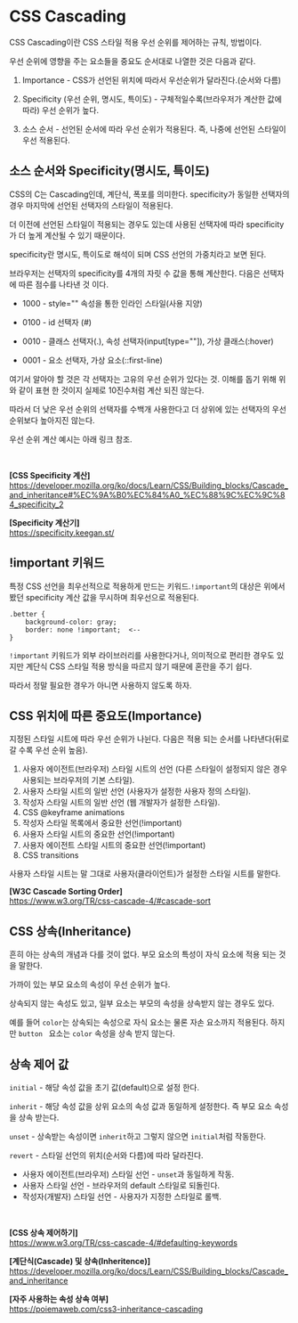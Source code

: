 # CSS Cascading

CSS Cascading이란 CSS 스타일 적용 우선 순위를 제어하는 규칙, 방법이다.

우선 순위에 영향을 주는 요소들을 중요도 순서대로 나열한 것은 다음과 같다.

1. Importance - CSS가 선언된 위치에 따라서 우선순위가 달라진다.(순서와 다름)

2. Specificity (우선 순위, 명시도, 특이도) - 구체적일수록(브라우저가 계산한 값에 따라) 우선 순위가 높다.
3. 소스 순서 - 선언된 순서에 따라 우선 순위가 적용된다. 즉, 나중에 선언된 스타일이 우선 적용된다.

## 소스 순서와 Specificity(명시도, 특이도)

CSS의 C는 Cascading인데, 계단식, 폭포를 의미한다. specificity가 동일한 선택자의 경우 마지막에 선언된 선택자의 스타일이 적용된다.

더 이전에 선언된 스타일이 적용되는 경우도 있는데 사용된 선택자에 따라 specificity가 더 높게 계산될 수 있기 때문이다. 

specificity란 명시도, 특이도로 해석이 되며 CSS 선언의 가중치라고 보면 된다. 

브라우저는 선택자의 specificity를 4개의 자릿 수 값을 통해 계산한다. 다음은 선택자에 따른 점수를 나타낸 것 이다.

+ 1000 - style="" 속성을 통한 인라인 스타일(사용 지양)

+ 0100 - id 선택자 (#)

+ 0010 - 클래스 선택자(.), 속성 선택자(input[type=""]), 가상 클래스(:hover)
+ 0001 - 요소 선택자, 가상 요소(::first-line)

여기서 알아야 할 것은 각 선택자는 고유의 우선 순위가 있다는 것. 이해를 돕기 위해 위와 같이 표현 한 것이지 실제로 10진수처럼 계산 되진 않는다.

따라서 더 낮은 우선 순위의 선택자를 수백개 사용한다고 더 상위에 있는 선택자의 우선 순위보다 높아지진 않는다.

우선 순위 계산 예시는 아래 링크 참조.

<br>

**[CSS Specificity 계산]** <br>
https://developer.mozilla.org/ko/docs/Learn/CSS/Building_blocks/Cascade_and_inheritance#%EC%9A%B0%EC%84%A0_%EC%88%9C%EC%9C%84_specificity_2


**[Specificity 계산기]** <br>
https://specificity.keegan.st/

## !important 키워드

특정 CSS 선언을 최우선적으로 적용하게 만드는 키워드.```!important```의 대상은 위에서 봤던 specificity 계산 값을 무시하며 최우선으로 적용된다.
```   
.better {
    background-color: gray;
    border: none !important;  <--
}
```
```!important``` 키워드가 외부 라이브러리를 사용한다거나, 의미적으로 편리한 경우도 있지만 계단식 CSS 스타일 적용 방식을 따르지 않기 때문에 혼란을 주기 쉽다.

따라서 정말 필요한 경우가 아니면 사용하지 않도록 하자.


## CSS 위치에 따른 중요도(Importance)

지정된 스타일 시트에 따라 우선 순위가 나뉜다. 다음은 적용 되는 순서를 나타낸다(뒤로 갈 수록 우선 순위 높음).

1. 사용자 에이전트(브라우저) 스타일 시트의 선언 (다른 스타일이 설정되지 않은 경우 사용되는 브라우저의 기본 스타일).
2. 사용자 스타일 시트의 일반 선언 (사용자가 설정한 사용자 정의 스타일).
3. 작성자 스타일 시트의 일반 선언 (웹 개발자가 설정한 스타일).
4. CSS @keyframe animations
5. 작성자 스타일 목록에서 중요한 선언(!important)
6. 사용자 스타일 시트의 중요한 선언(!important)
7. 사용자 에이전트 스타일 시트의 중요한 선언(!important)
8. CSS transitions

사용자 스타일 시트는 말 그대로 사용자(클라이언트)가 설정한 스타일 시트를 말한다.

**[W3C Cascade Sorting Order]**<br>
https://www.w3.org/TR/css-cascade-4/#cascade-sort

## CSS 상속(Inheritance)

흔히 아는 상속의 개념과 다를 것이 없다. 부모 요소의 특성이 자식 요소에 적용 되는 것을 말한다.

가까이 있는 부모 요소의 속성이 우선 순위가 높다. 

상속되지 않는 속성도 있고, 일부 요소는 부모의 속성을 상속받지 않는 경우도 있다.

예를 들어 `color`는 상속되는 속성으로 자식 요소는 물론 자손 요소까지 적용된다. 하지만 `button ` 요소는 `color` 속성을 상속 받지 않는다.

## 상속 제어 값

`initial` - 해당 속성 값을 초기 값(default)으로 설정 한다.

`inherit` - 해당 속성 값을 상위 요소의 속성 값과 동일하게 설정한다. 즉 부모 요소 속성을 상속 받는다.

`unset` - 상속받는 속성이면 `inherit`하고 그렇지 않으면 `initial`처럼 작동한다.

`revert` - 스타일 선언의 위치(순서와 다름)에 따라 달라진다.
  
  + 사용자 에이전트(브라우저) 스타일 선언 - `unset`과 동일하게 작동.
  + 사용자 스타일 선언 - 브라우저의 default 스타일로 되돌린다.
  + 작성자(개발자) 스타일 선언 - 사용자가 지정한 스타일로 롤백.


<br>


**[CSS 상속 제어하기]**<br>
https://www.w3.org/TR/css-cascade-4/#defaulting-keywords <br>

**[계단식(Cascade) 및 상속(Inheritence)]** <br>
https://developer.mozilla.org/ko/docs/Learn/CSS/Building_blocks/Cascade_and_inheritance

**[자주 사용하는 속성 상속 여부]** <br>
https://poiemaweb.com/css3-inheritance-cascading